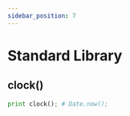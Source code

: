 ```yaml
---
sidebar_position: 7
---
```


# Standard Library

## clock()

```python
print clock(); # Date.now();
```
